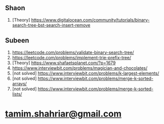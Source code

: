 ## Shaon

1. [Theory] https://www.digitalocean.com/community/tutorials/binary-search-tree-bst-search-insert-remove

## Subeen

1. https://leetcode.com/problems/validate-binary-search-tree/
1. https://leetcode.com/problems/implement-trie-prefix-tree/
1.   [Theory] https://www.shafaetsplanet.com/?p=1679
1. https://www.interviewbit.com/problems/magician-and-chocolates/
1. [not solved] https://www.interviewbit.com/problems/k-largest-elements/
1. [not solved] https://www.interviewbit.com/problems/merge-k-sorted-arrays/
1. [not solved] https://www.interviewbit.com/problems/merge-k-sorted-lists/

# tamim.shahriar@gmail.com